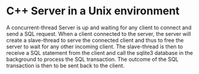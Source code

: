 # C++ Server in a Unix environment

A concurrent-thread Server is up and waiting for any client to connect and send a SQL request. When a client connected to the server, the server will create a slave-thread to serve the connected client and thus to free the server to wait for any other incoming client. The slave-thread is then to receive a SQL statement from the client and call the sqlite3 database in the background to process the SQL transaction. The outcome of the SQL transaction is then to be sent back to the client. 
